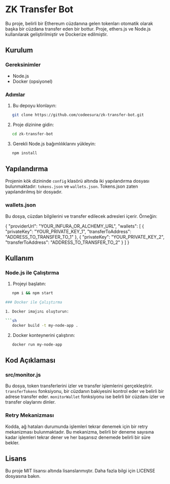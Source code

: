 # ZK Transfer Bot

Bu proje, belirli bir Ethereum cüzdanına gelen tokenları otomatik olarak başka bir cüzdana transfer eden bir bottur. Proje, ethers.js ve Node.js kullanılarak geliştirilmiştir ve Dockerize edilmiştir.

## Kurulum

### Gereksinimler

- Node.js
- Docker (opsiyonel)

### Adımlar

1. Bu depoyu klonlayın:

```sh
   git clone https://github.com/codeesura/zk-transfer-bot.git
```

2. Proje dizinine gidin:

```sh
   cd zk-transfer-bot
```

3. Gerekli Node.js bağımlılıklarını yükleyin:

```sh
   npm install
```

## Yapılandırma

Projenin kök dizininde `config` klasörü altında iki yapılandırma dosyası bulunmaktadır: `tokens.json` ve `wallets.json`. Tokens.json zaten yapılandırılmış bir dosyadır.

### wallets.json

Bu dosya, cüzdan bilgilerini ve transfer edilecek adresleri içerir. Örneğin:

{
"providerUrl": "YOUR_INFURA_OR_ALCHEMY_URL",
"wallets": [
{
"privateKey": "YOUR_PRIVATE_KEY_1",
"transferToAddress": "ADDRESS_TO_TRANSFER_TO_1"
},
{
"privateKey": "YOUR_PRIVATE_KEY_2",
"transferToAddress": "ADDRESS_TO_TRANSFER_TO_2"
}
]
}

## Kullanım

### Node.js ile Çalıştırma

1. Projeyi başlatın:

````sh
   npm i && npm start

### Docker ile Çalıştırma

1. Docker imajını oluşturun:

```sh
   docker build -t my-node-app .
````

2. Docker konteynerini çalıştırın:

```sh
   docker run my-node-app
```

## Kod Açıklaması

### src/monitor.js

Bu dosya, token transferlerini izler ve transfer işlemlerini gerçekleştirir. `transferTokens` fonksiyonu, bir cüzdanın bakiyesini kontrol eder ve belirli bir adrese transfer eder. `monitorWallet` fonksiyonu ise belirli bir cüzdanı izler ve transfer olaylarını dinler.

### Retry Mekanizması

Kodda, ağ hataları durumunda işlemleri tekrar denemek için bir retry mekanizması bulunmaktadır. Bu mekanizma, belirli bir deneme sayısına kadar işlemleri tekrar dener ve her başarısız denemede belirli bir süre bekler.

## Lisans

Bu proje MIT lisansı altında lisanslanmıştır. Daha fazla bilgi için LICENSE dosyasına bakın.
